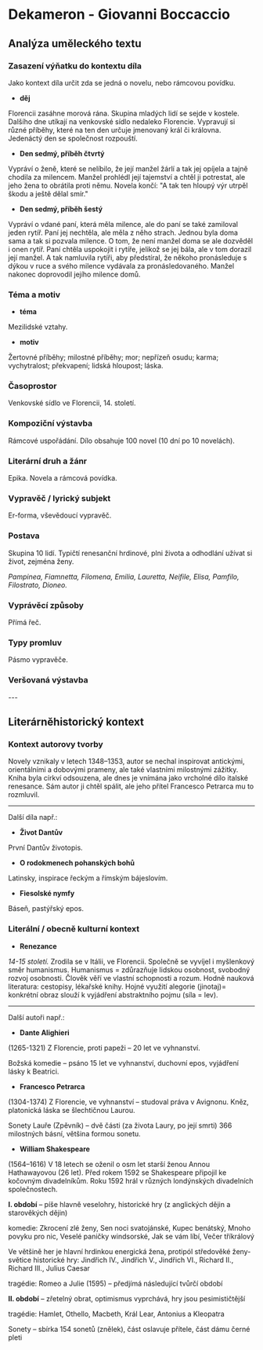 # Dekameron - Giovanni Boccaccio

## Analýza uměleckého textu

### Zasazení výňatku do kontextu díla

Jako kontext díla určit zda se jedná o novelu, nebo rámcovou povídku.

- **děj**

Florencii zasáhne morová rána. Skupina mladých lidí se sejde v kostele. Dalšího dne utíkají na venkovské sídlo nedaleko Florencie. Vypravují si různé příběhy, které na ten den určuje jmenovaný král či královna. Jedenáctý den se společnost rozpouští.

- **Den sedmý, příběh čtvrtý**

Vypráví o ženě, které se nelíbilo, že její manžel žárlí a tak jej opíjela a tajně chodila za milencem. Manžel prohlédl její tajemství a chtěl ji potrestat, ale jeho žena to obrátila proti němu. Novela končí: "A tak ten hloupý výr utrpěl škodu a ještě dělal smír."

- **Den sedmý, příběh šestý**

Vypráví o vdané paní, která měla milence, ale do paní se také zamiloval jeden rytíř. Paní jej nechtěla, ale měla z něho strach. Jednou byla doma sama a tak si pozvala milence. O tom, že není manžel doma se ale dozvěděl i onen rytíř. Paní chtěla uspokojit i rytíře, jelikož se jej bála, ale v tom dorazil její manžel. A tak namluvila rytíři, aby předstíral, že někoho pronásleduje s dýkou v ruce a svého milence vydávala za pronásledovaného. Manžel nakonec doprovodil jejího milence domů.

### Téma a motiv

- **téma**

Mezilidské vztahy.

- **motiv**

Žertovné příběhy; milostné příběhy; mor; nepřízeň osudu; karma; vychytralost; překvapení; lidská hloupost; láska.

### Časoprostor

Venkovské sídlo ve Florencii, 14. století.

### Kompoziční výstavba

Rámcové uspořádání. Dílo obsahuje 100 novel (10 dní po 10 novelách).

### Literární druh a žánr

Epika. Novela a rámcová povídka.

### Vypravěč / lyrický subjekt

Er-forma, vševědoucí vypravěč.

### Postava

Skupina 10 lidí. Typičtí renesanční hrdinové, plni života a odhodlání užívat si život, zejména ženy.

*Pampinea, Fiamnetta, Filomena, Emilia, Lauretta, Neifile, Elisa, Pamfilo, Filostrato, Dioneo.*

### Vyprávěcí způsoby

Přímá řeč.

### Typy promluv

Pásmo vypravěče.

### Veršovaná výstavba

\-\-\-

## Literárněhistorický kontext

### Kontext autorovy tvorby

Novely vznikaly v letech 1348–1353, autor se nechal inspirovat antickými, orientálními a dobovými prameny, ale také vlastními milostnými zážitky. Kniha byla církví odsouzena, ale dnes je vnímána jako vrcholné dílo italské renesance. Sám autor ji chtěl spálit, ale jeho přítel Francesco Petrarca mu to rozmluvil.

---

Další díla např.:

- **Život Dantův**

První Dantův životopis.

- **O rodokmenech pohanských bohů**

Latinsky, inspirace řeckým a římským bájeslovím.

- **Fiesolské nymfy**

Báseň, pastýřský epos.

### Literální / obecně kulturní kontext

- **Renezance**

*14-15 století.* Zrodila se v Itálii, ve Florencii. Společně se vyvíjel i myšlenkový směr humanismus. Humanismus = zdůrazňuje lidskou osobnost, svobodný rozvoj osobnosti. Člověk věří ve vlastní schopnosti a rozum. Hodně nauková literatura: cestopisy, lékařské knihy. Hojné využití alegorie (jinotaj)= konkrétní obraz slouží k vyjádření abstraktního pojmu (síla = lev). 

---

Další autoři např.:

- **Dante Alighieri**

(1265-1321) Z Florencie, proti papeži – 20 let ve vyhnanství. 

Božská komedie – psáno 15 let ve vyhnanství, duchovní epos, vyjádření lásky k Beatrici.

- **Francesco Petrarca**

(1304-1374) Z Florencie, ve vyhnanství – studoval práva v Avignonu. Kněz, platonická láska se šlechtičnou Laurou. 

Sonety Lauře (Zpěvník) – dvě části (za života Laury, po její smrti) 366 milostných básní, většina formou sonetu.

- **William Shakespeare**

(1564–1616) V 18 letech se oženil o osm let starší ženou Annou Hathawayovou (26 let). Před rokem 1592 se Shakespeare připojil ke kočovným divadelníkům. Roku 1592 hrál v různých londýnských divadelních společnostech. 

**I. období** – píše hlavně veselohry, historické hry (z anglických dějin a starověkých dějin)

komedie: Zkrocení zlé ženy, Sen noci svatojánské, Kupec benátský, Mnoho povyku pro nic, Veselé paničky windsorské, Jak se vám líbí, Večer tříkrálový

Ve většině her je hlavní hrdinkou energická žena, protipól středověké ženy-světice
historické hry: Jindřich IV., Jindřich V., Jindřich VI., Richard II., Richard III., Julius Caesar

tragédie: Romeo a Julie (1595) – předjímá následující tvůrčí období

**II. období** – zřetelný obrat, optimismus vyprchává, hry jsou pesimističtější

tragédie: Hamlet, Othello, Macbeth, Král Lear, Antonius a Kleopatra

Sonety – sbírka 154 sonetů (znělek), část oslavuje přítele, část dámu černé pleti

